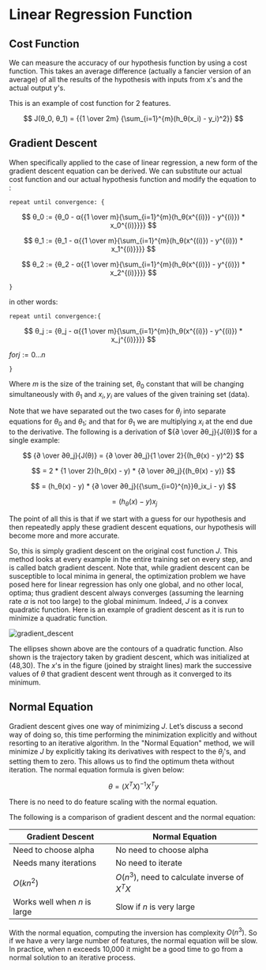 # Linear Regression Function

## Cost Function

We can measure the accuracy of our hypothesis function by using a cost function.
This takes an average difference (actually a fancier version of an average) of
all the results of the hypothesis with inputs from x's and the actual output y's.

This is an example of cost function for 2 features.

$$
J(θ_0, θ_1) = {{1 \over 2m} {\sum_{i=1}^{m}(h_θ(x_i) - y_i)^2}}
$$

## Gradient Descent

When specifically applied to the case of linear regression, a new form
of the gradient descent equation can be derived. We can substitute our
actual cost function and our actual hypothesis function and modify
the equation to :

`repeat until convergence: {`

$$
θ_0 := {θ_0 - α{{1 \over m}{\sum_{i=1}^{m}(h_θ(x^{(i)}) - y^{(i)}) * x_0^{(i)}}}}
$$

$$
θ_1 := {θ_1 - α{{1 \over m}{\sum_{i=1}^{m}(h_θ(x^{(i)}) - y^{(i)}) * x_1^{(i)}}}}
$$

$$
θ_2 := {θ_2 - α{{1 \over m}{\sum_{i=1}^{m}(h_θ(x^{(i)}) - y^{(i)}) * x_2^{(i)}}}}
$$

`}`

in other words:

`repeat until convergence:{`

$$
θ_j := {θ_j - α{{1 \over m}{\sum_{i=1}^{m}(h_θ(x^{(i)}) - y^{(i)}) * x_j^{(i)}}}}
$$

$for j:= 0...n$

`}`

Where $m$ is the size of the training set, $θ_0$ constant that will be
changing simultaneously with $θ_1$ and $x_i,y_i$ are values of the
given training set (data).

Note that we have separated out the two cases for $θ_j$ into separate equations
for $θ_0$ and $θ_1$; and that for $θ_1$ we are multiplying $x_i$ at the end due
to the derivative. The following is a derivation of ${∂ \over ∂θ_j}{J(θ)}$
for a single example:

$$
{∂ \over ∂θ_j}{J(θ)} = {∂ \over ∂θ_j}{1 \over 2}{(h_θ(x) - y)^2}
$$

$$
= 2 * {1 \over 2}(h_θ(x) - y) * {∂ \over ∂θ_j}{(h_θ(x) - y)}
$$

$$
= (h_θ(x) - y) * {∂ \over ∂θ_j}({\sum_{i=0}^{n}}θ_ix_i - y)
$$

$$
= (h_θ(x) - y)x_j
$$

The point of all this is that if we start with a guess for our hypothesis
and then repeatedly apply these gradient descent equations, our hypothesis
will become more and more accurate.

So, this is simply gradient descent on the original cost function $J$.
This method looks at every example in the entire training set on every step,
and is called batch gradient descent. Note that, while gradient descent can be
susceptible to local minima in general, the optimization problem we have posed
here for linear regression has only one global, and no other local, optima;
thus gradient descent always converges (assuming the learning rate $α$ is not
too large) to the global minimum. Indeed, $J$ is a convex quadratic function.
Here is an example of gradient descent as it is run to minimize a quadratic
function.

![gradient_descent](https://github.com/liangcorp/machine_learning_c/assets/2737157/3b5f0e81-3de5-40e1-8fbf-4e064379a7b4)

The ellipses shown above are the contours of a quadratic function. Also shown
is the trajectory taken by gradient descent, which was initialized at (48,30).
The $x$'s in the figure (joined by straight lines) mark the successive values
of $θ$ that gradient descent went through as it converged to its minimum.

## Normal Equation

Gradient descent gives one way of minimizing $J$. Let’s discuss a second way
of doing so, this time performing the minimization explicitly and without
resorting to an iterative algorithm. In the "Normal Equation" method, we will
minimize $J$ by explicitly taking its derivatives with respect to the $θ_j$'s,
and setting them to zero. This allows us to find the optimum theta without
iteration. The normal equation formula is given below:

$$
θ = (X^TX)^{-1}X^Ty
$$

There is no need to do feature scaling with the normal equation.

The following is a comparison of gradient descent and the normal equation:

| Gradient Descent             | Normal Equation                               |
| ---------------------------- | --------------------------------------------- |
| Need to choose alpha         | No need to choose alpha                       |
| Needs many iterations        | No need to iterate                            |
| $O(kn^2)$                    | $O(n^3)$, need to calculate inverse of $X^TX$ |
| Works well when $n$ is large | Slow if $n$ is very large                     |

With the normal equation, computing the inversion has complexity $O(n^3)$.
So if we have a very large number of features, the normal equation will be
slow. In practice, when n exceeds 10,000 it might be a good time to go
from a normal solution to an iterative process.
